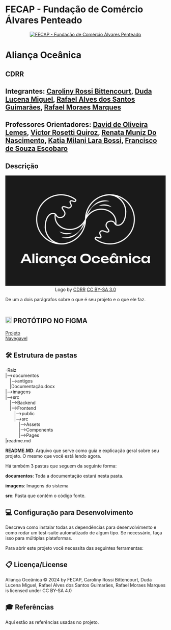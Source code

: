 # FECAP - Fundação de Comércio Álvares Penteado

<p align="center">
<a href= "https://www.fecap.br/"><img src="https://encrypted-tbn0.gstatic.com/images?q=tbn:ANd9GcRhZPrRa89Kma0ZZogxm0pi-tCn_TLKeHGVxywp-LXAFGR3B1DPouAJYHgKZGV0XTEf4AE&usqp=CAU" alt="FECAP - Fundação de Comércio Álvares Penteado" border="0"></a>
</p>

# Aliança Oceânica

## CDRR

## Integrantes: <a href="">Caroliny Rossi Bittencourt</a>, <a href="">Duda Lucena Miguel</a>, <a href="">Rafael Alves dos Santos Guimarães</a>, <a href="">Rafael Moraes Marques</a>

## Professores Orientadores: <a href="">David de Oliveira Lemes</a>, <a href="">Victor Rosetti Quiroz</a>, <a href="">Renata Muniz Do Nascimento</a>, <a href="">Katia Milani Lara Bossi</a>, <a href="">Francisco de Souza Escobaro</a>

## Descrição

<p align="center">
<img src="https://github.com/2024-2-MCC2/Projeto1/blob/main/imagens/Banner.png?raw=true" border="0">
  Logo by <a href="">CDRR</a> <a rel="license" href="https://creativecommons.org/licenses/by-sa/3.0/">CC BY-SA 3.0</a> 

De um a dois parágrafos sobre o que é seu projeto e o que ele faz.
<br><br>

## <img src="https://img.icons8.com/?size=100&id=zfHRZ6i1Wg0U&format=png&color=000000" width="20" height="20"/> PROTÓTIPO NO FIGMA 


 <a href = "https://www.figma.com/design/IsuMlfoVd8VCWlWo8kVclq/Alian%C3%A7a-Oce%C3%A2nica---Prot%C3%B3tipo?node-id=52-917&t=jZHCTz42k0mQOkIo-1">Projeto</a>
 <br>
 <a href = "https://www.figma.com/proto/IsuMlfoVd8VCWlWo8kVclq/Alian%C3%A7a-Oce%C3%A2nica---Prot%C3%B3tipo?node-id=52-918&node-type=frame&t=HdW5qPesPOIsPtyW-1&scaling=min-zoom&content-scaling=fixed&page-id=52%3A917">Navegavel</a>
## 🛠 Estrutura de pastas

-Raiz<br>
|-->documentos<br>
&emsp;|-->antigos<br>
&emsp;|Documentação.docx<br>
|-->imagens<br>
|-->src<br>
&emsp;|-->Backend<br>
&emsp;|-->Frontend<br>
&emsp;&emsp;|-->public<br>
&emsp;&emsp;|-->src<br>
&emsp;&emsp;&emsp;|-->Assets<br>
&emsp;&emsp;&emsp;|-->Components<br>
&emsp;&emsp;&emsp;|-->Pages<br>
|readme.md<br>

<b>README.MD</b>: Arquivo que serve como guia e explicação geral sobre seu projeto. O mesmo que você está lendo agora.

Há também 3 pastas que seguem da seguinte forma:

<b>documentos</b>: Toda a documentação estará nesta pasta.

<b>imagens</b>: Imagens do sistema

<b>src</b>: Pasta que contém o código fonte.


## 💻 Configuração para Desenvolvimento

Descreva como instalar todas as dependências para desenvolvimento e como rodar um test-suite automatizado de algum tipo. Se necessário, faça isso para múltiplas plataformas.

Para abrir este projeto você necessita das seguintes ferramentas:



## 📋 Licença/License
Aliança Oceânica © 2024 by FECAP, Caroliny Rossi Bittencourt, Duda Lucena Miguel, Rafael Alves dos Santos Guimarães, Rafael Moraes Marques is licensed under CC BY-SA 4.0 

## 🎓 Referências

Aqui estão as referências usadas no projeto.


